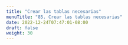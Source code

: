 ```yaml
---
title: "Crear las tablas necesarias"
menuTitle: "85. Crear las tablas necesarias"
date: 2022-12-24T07:47:01-08:00
draft: false
weight: 30
---
```

